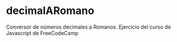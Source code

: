 # decimalARomano
Conversor de números decimales a Romanos. Ejercicio del curso de Javascript de FreeCodeCamp

